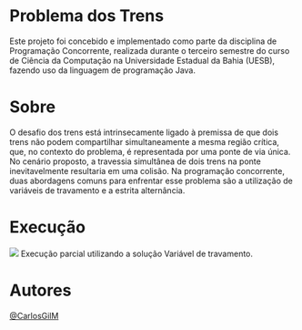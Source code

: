 # Problema dos Trens

 Este projeto foi concebido e implementado como parte da disciplina de Programação Concorrente, realizada durante o terceiro semestre do curso de Ciência da Computação na Universidade Estadual da Bahia (UESB), fazendo uso da linguagem de programação Java.

# Sobre

O desafio dos trens está intrinsecamente ligado à premissa de que dois trens não podem compartilhar simultaneamente a mesma região crítica, que, no contexto do problema, é representada por uma ponte de via única. No cenário proposto, a travessia simultânea de dois trens na ponte inevitavelmente resultaria em uma colisão. Na programação concorrente, duas abordagens comuns para enfrentar esse problema são a utilização de variáveis de travamento e a estrita alternância.

 # Execução
<img src="assets/Exec-Trens.gif">
Execução parcial utilizando a solução Variável de travamento.

# Autores
[@CarlosGilM](https://github.com/CarlosGilM)
